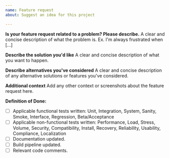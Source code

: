 ```yaml
---
name: Feature request
about: Suggest an idea for this project

---
```


**Is your feature request related to a problem? Please describe.**
A clear and concise description of what the problem is. Ex. I'm always frustrated when [...]

**Describe the solution you'd like**
A clear and concise description of what you want to happen.

**Describe alternatives you've considered**
A clear and concise description of any alternative solutions or features you've considered.

**Additional context**
Add any other context or screenshots about the feature request here.

**Definition of Done:**
- [ ] Applicable functional tests written: Unit, Integration, System, Sanity, Smoke, Interface, Regression, Beta/Acceptance
- [ ] Applicable non-functional tests written: Performance, Load, Stress, Volume, Security, Compatibility, Install, Recovery, Reliability, Usability, Compliance, Localization
- [ ] Documentation updated.
- [ ] Build pipeline updated.
- [ ] Relevant code comments.

